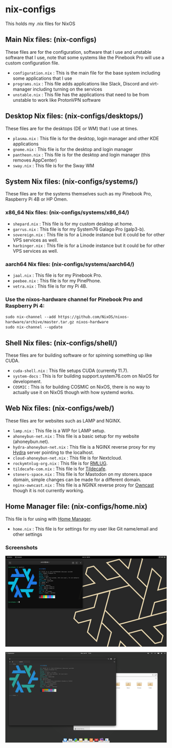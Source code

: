 # nix-configs

This holds my .nix files for NixOS

## Main Nix files: (nix-configs)

These files are for the configuration, software that I use and unstable software that I use, note that some systems like the Pinebook Pro will use a custom configuration file.

- `configuration.nix` : This is the main file for the base system including some applications that I use
- `programs.nix` : This file adds applications like Slack, Discord and virt-manager including turning on the services
- `unstable.nix` : This file has the applications that need to be from unstable to work like ProtonVPN software

## Desktop Nix files: (nix-configs/desktops/)

These files are for the desktops (DE or WM) that I use at times.

- `plasma.nix` : This file is for the desktop, login manager and other KDE applications
- `gnome.nix` : This file is for the desktop and login manager
- `pantheon.nix` : This file is for the desktop and login manager (this removes AppCenter)
- `sway.nix` : This file is for the Sway WM

## System Nix files: (nix-configs/systems/)

These files are for the systems themselves such as my Pinebook Pro, Raspberry Pi 4B or HP Omen.

### x86_64 Nix files: (nix-configs/systems/x86_64/)

- `shepard.nix` : This file is for my custom desktop at home.
- `garrus.nix` : This file is for my System76 Galago Pro (galp3-b).
- `sovereign.nix` : This file is for a Linode instance but it could be for other VPS services as well.
- `harbinger.nix` : This file is for a Linode instance but it could be for other VPS services as well.

### aarch64 Nix files: (nix-configs/systems/aarch64/)

- `jaal.nix` : This file is for my Pinebook Pro.
- `peebee.nix` : This file is for my PinePhone.
- `vetra.nix` : This file is for my Pi 4B.

### Use the nixos-hardware channel for Pinebook Pro and Raspberry Pi 4:

```
sudo nix-channel --add https://github.com/NixOS/nixos-hardware/archive/master.tar.gz nixos-hardware
sudo nix-channel --update
```

## Shell Nix files: (nix-configs/shell/)

These files are for building software or for spinning something up like CUDA.

- `cuda-shell.nix` : This file setups CUDA (currently 11.7).
- `system-docs` : This is for building support.system76.com on NixOS for development.
- `COSMIC` : This is for building COSMIC on NixOS, there is no way to actually use it on NixOS though with how systemd works.

## Web Nix files: (nix-configs/web/)

These files are for websites such as LAMP and NGINX.

- `lamp.nix` : This file is a WIP for LAMP setup. 
- `ahoneybun-net.nix` : This file is a basic setup for my website (ahoneybun.net).
- `hydra-ahoneybun-net.nix` : This file is a NGINX reverse proxy for my [Hydra](https://github.com/NixOS/hydra) server pointing to the localhost.
- `cloud-ahoneybun-net.nix` : This file is for Nextcloud.
- `rockymtnlug-org.nix` : This file is for [RMLUG](https://rockymountainlinuxfest.org).
- `tildecafe-com.nix` : This file is for [Tildecafe](https://tildecafe.com).
- `stoners-space.nix` : This file is for Mastodon on my stoners.space domain, simple changes can be made for a different domain.
- `nginx-owncast.nix` : This file is a NGINX reverse proxy for [Owncast](https://owncast.online) though it is not currently working.

## Home Manager file: (nix-configs/home.nix)

This file is for using with [Home Manager](https://nix-community.github.io/home-manager/index.html#sec-install-standalone).


- `home.nix` : This file is for settings for my user like Git name/email and other settings

### Screenshots

![GNOME Installation](Screenshots/nixos-gnome.png)

![Pantheon Installation](Screenshots/nixos-pantheon.png)
